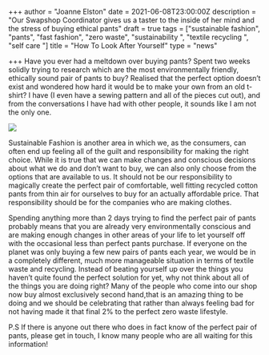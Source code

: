 +++
author = "Joanne Elston"
date = 2021-06-08T23:00:00Z
description = "Our Swapshop Coordinator gives us a taster to the inside of her mind and the stress of buying ethical pants"
draft = true
tags = ["sustainable fashion", "pants", "fast fashion", "zero waste", "sustainability ", "textile recycling ", "self care "]
title = "How To Look After Yourself"
type = "news"

+++
Have you ever had a meltdown over buying pants? Spent two weeks solidly trying to research which are the most environmentally friendly, ethically sound pair of pants to buy? Realised that the perfect option doesn’t exist and wondered how hard it would be to make your own from an old t-shirt? I have (I even have a sewing pattern and all of the pieces cut out), and from the conversations I have had with other people, it sounds like I am not the only one.

![](https://res.cloudinary.com/shrub-co-op/image/upload/v1623234294/shrubcoop.org/media/pants_post_kb0zaf.png)

Sustainable Fashion is another area in which we, as the consumers, can often end up feeling all of the guilt and responsibility for making the right choice. While it is true that we can make changes and conscious decisions about what we do and don’t want to buy, we can also only choose from the options that are available to us. It should not be our responsibility to magically create the perfect pair of comfortable, well fitting recycled cotton pants from thin air for ourselves to buy for an actually affordable price. That responsibility should be for the companies who are making clothes.

Spending anything more than 2 days trying to find the perfect pair of pants probably means that you are already very environmentally conscious and are making enough changes in other areas of your life to let yourself off with the occasional less than perfect pants purchase. If everyone on the planet was only buying a few new pairs of pants each year, we would be in a completely different, much more manageable situation in terms of textile waste and recycling. Instead of beating yourself up over the things you haven’t quite found the perfect solution for yet, why not think about all of the things you are doing right? Many of the people who come into our shop now buy almost exclusively second hand,that is an amazing thing to be doing and we should be celebrating that rather than always feeling bad for not having made it that final 2% to the perfect zero waste lifestyle.

P.S If there is anyone out there who does in fact know of the perfect pair of pants, please get in touch, I know many people who are all waiting for this information!